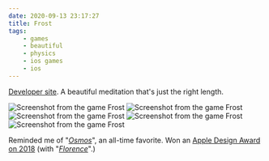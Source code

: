 ```yaml
---
date: 2020-09-13 23:17:27
title: Frost
tags:
    - games
    - beautiful
    - physics
    - ios games
    - ios
---
```


[Developer site](http://frost-game.com/). A beautiful meditation that's just the right length.

![Screenshot from the game Frost](/misc/f/frost/IMG_0087.jpg)
![Screenshot from the game Frost](/misc/f/frost/IMG_0109.jpg)
![Screenshot from the game Frost](/misc/f/frost/IMG_0111.jpg)
![Screenshot from the game Frost](/misc/f/frost/IMG_0114.jpg)
![Screenshot from the game Frost](/misc/f/frost/IMG_3331.jpg)

Reminded me of "[_Osmos_](http://www.osmos-game.com/)", an all-time favorite. Won an [Apple Design Award on 2018](https://www.apple.com/newsroom/2018/06/apple-design-awards-highlight-excellence-in-app-and-game-design/) (with "[_Florence_](/posts/4e6d8466ef8956e9a0e523bc9318a7d7)".)
